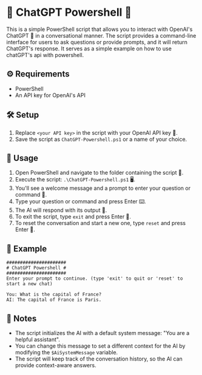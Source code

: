 # 🤖 ChatGPT Powershell 🚀

This is a simple PowerShell script that allows you to interact with OpenAI's ChatGPT 🧠 in a conversational manner. The script provides a command-line interface for users to ask questions or provide prompts, and it will return ChatGPT's response.
It serves as a simple example on how to use chatGPT's api with powershell.

## ⚙️ Requirements

- PowerShell
- An API key for OpenAI's API

## 🛠️ Setup

1. Replace `<your API key>` in the script with your OpenAI API key 🔑.
2. Save the script as `ChatGPT-Powershell.ps1` or a name of your choice.

## 🚀 Usage

1. Open PowerShell and navigate to the folder containing the script 📁.
2. Execute the script: `.\ChatGPT-Powershell.ps1` 🖥️.
3. You'll see a welcome message and a prompt to enter your question or command 🎤.
4. Type your question or command and press Enter ⌨️.
5. The AI will respond with its output 💬.
6. To exit the script, type `exit` and press Enter 🚪.
7. To reset the conversation and start a new one, type `reset` and press Enter 🔄.

## 📖 Example

```plaintext
######################
# ChatGPT Powershell #
######################
Enter your prompt to continue. (type 'exit' to quit or 'reset' to start a new chat)

You: What is the capital of France?
AI: The capital of France is Paris.
```

## 📝 Notes

- The script initializes the AI with a default system message: "You are a helpful assistant".
- You can change this message to set a different context for the AI by modifying the `$AiSystemMessage` variable.
- The script will keep track of the conversation history, so the AI can provide context-aware answers.
